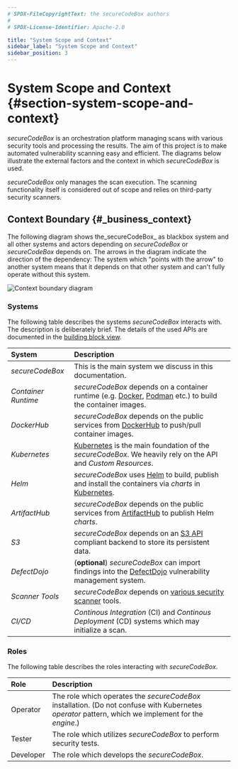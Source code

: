 ```yaml
---
# SPDX-FileCopyrightText: the secureCodeBox authors
#
# SPDX-License-Identifier: Apache-2.0

title: "System Scope and Context"
sidebar_label: "System Scope and Context"
sidebar_position: 3
---
```

# System Scope and Context {#section-system-scope-and-context}

_secureCodeBox_ is an orchestration platform managing scans with various security tools and processing the results. The aim of this project is to make automated vulnerability scanning easy and efficient. The diagrams below illustrate the external factors and the context in which _secureCodeBox_ is used.

_secureCodeBox_ only manages the scan execution. The scanning functionality itself is considered out of scope and relies on third-party security scanners.

## Context Boundary {#_business_context}

The following diagram shows the_secureCodeBox_ as blackbox system and all other systems and actors depending on _secureCodeBox_ or _secureCodeBox_ depends on. The arrows in the diagram indicate the direction of the dependency: The system which "points with the arrow" to another system means that it depends on that other system and can't fully operate without this system.  

![Context boundary diagram](/img/docs/architecture/context-boundary-diagram.png)

### Systems

The following table describes the systems _secureCodeBox_ interacts with. The description is deliberately brief. The details of the used APIs are documented in the [building block view](/docs/architecture/building_block_view).

| System              | Description                                                                                                                  |
|:--------------------|:-----------------------------------------------------------------------------------------------------------------------------|
| _secureCodeBox_     | This is the main system we discuss in this documentation.                                                                    |
| _Container Runtime_ | _secureCodeBox_ depends on a container runtime (e.g. [Docker][docker], [Podman][podman] etc.) to build the container images. |
| _DockerHub_         | _secureCodeBox_ depends on the public services from [DockerHub][docker-hub] to push/pull container images.                   |
| _Kubernetes_        | [Kubernetes][k8s] is the main foundation of the _secureCodeBox_. We heavily rely on the API and _Custom Resources_.          |
| _Helm_              | _secureCodeBox_ uses [Helm][helm] to build, publish and install the containers via _charts_ in [Kubernetes][k8s].            |
| _ArtifactHub_       | _secureCodeBox_ depends on the public services from [ArtifactHub][artifact-hub] to publish Helm _charts_.                    |
| _S3_                | _secureCodeBox_ depends on an [S3 API][s3-api] compliant backend to store its persistent data.                               |
| _DefectDojo_        | (**optional**) _secureCodeBox_ can import findings into the [DefectDojo][defectdojo] vulnerability management system.        |
| _Scanner Tools_     | _secureCodeBox_ depends on [various security scanner](/docs/scanners) tools.                                                 |
| _CI/CD_             | _Continous Integration_ (CI) and _Continous Deployment_ (CD) systems which may initialize a scan.                            | 


### Roles

The following table describes the roles interacting with _secureCodeBox_.

| Role      | Description                                                                                                                                         |
|:----------|:----------------------------------------------------------------------------------------------------------------------------------------------------|
| Operator  | The role which operates the _secureCodeBox_ installation. (Do not confuse with Kubernetes _operator_ pattern, which we implement for the _engine_.) |
| Tester    | The role which utilizes _secureCodeBox_ to perform security tests.                                                                                  |
| Developer | The role which develops the _secureCodeBox_.                                                                                                        |

[artifact-hub]: https://artifacthub.io/docs/
[defectdojo]:   https://www.defectdojo.org/
[docker]:       https://www.docker.com/
[docker-hub]:   https://hub.docker.com/
[helm]:         https://helm.sh/
[k8s]:          https://kubernetes.io/
[podman]:       https://podman.io/
[s3-api]:       https://docs.aws.amazon.com/AmazonS3/latest/API/Welcome.html
